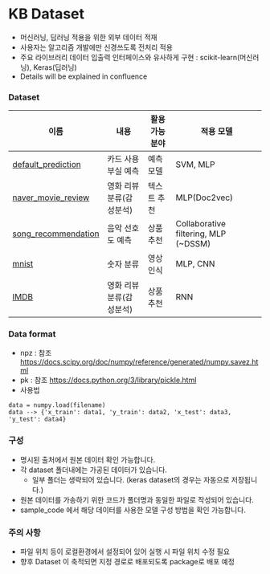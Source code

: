 # KB Dataset

* 머신러닝, 딥러닝 적용을 위한 외부 데이터 적재
* 사용자는 알고리즘 개발에만 신경쓰도록 전처리 적용  
* 주요 라이브러리 데이터 입출력 인터페이스와 유사하게 구현 : scikit-learn(머신러닝), Keras(딥러닝)
* Details will be explained in confluence

### Dataset

이름 | 내용 | 활용 가능 분야 | 적용 모델 
-----|-----------|----------|---------
[default_prediction][link1] | 카드 사용 부실 예측 | 예측 모델 | SVM, MLP
[naver_movie_review][link2] | 영화 리뷰 분류(감성분석) | 텍스트 추천 | MLP(Doc2vec)
[song_recommendation][link3]| 음악 선호도 예측 | 상품추천 | Collaborative filtering, MLP (~DSSM)
[mnist][link4] | 숫자 분류  | 영상 인식 | MLP, CNN
[IMDB][link5] | 영화 리뷰 분류(감성분석) | 상품 추천 | RNN
[link1]: https://gitlab.dokb.io/bwlee/KBDataset/blob/master/default_prediction
[link2]: https://gitlab.dokb.io/bwlee/KBDataset/tree/master/naver_movie_review
[link3]: https://gitlab.dokb.io/bwlee/KBDataset/tree/master/music_recommendation
[link4]: https://gitlab.dokb.io/bwlee/KBDataset/tree/master/mnist
[link5]: https://gitlab.dokb.io/bwlee/KBDataset/tree/master/imdb

### Data format
* npz : 참조 https://docs.scipy.org/doc/numpy/reference/generated/numpy.savez.html
* pk : 참조 https://docs.python.org/3/library/pickle.html
* 사용법  

```
data = numpy.load(filename)  
data --> {'x_train': data1, 'y_train': data2, 'x_test': data3, 'y_test': data4}  
```

### 구성
* 명시된 출처에서 원본 데이터 확인 가능합니다.
* 각 dataset 폴더내에는 가공된 데이터가 있습니다.
    *  일부 폴더는 생략되어 있습니다. (keras dataset의 경우는 자동으로 저장됩니다.)  
* 원본 데이터를 가송하기 위한 코드가 폴더명과 동일한 파일로 작성되어 있습니다.
* sample_code 에서 해당 데이터를 사용한 모델 구성 방법을 확인 가능합니다. 

### 주의 사항
* 파일 위치 등이 로컬환경에서 설정되어 있어 실행 시 파일 위치 수정 필요
* 향후 Dataset 이 축적되면 지정 경로로 배포되도록 package로 배포 예정